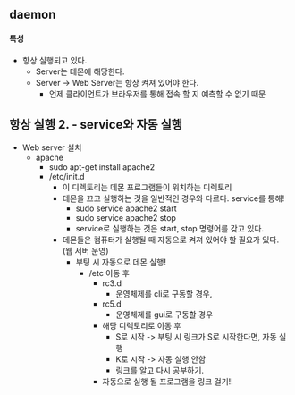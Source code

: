 ## daemon
#### 특성
- 항상 실행되고 있다.
  - Server는 데몬에 해당한다.
  - Server -> Web Server는 항상 켜져 있어야 한다.
    - 언제 클라이언트가 브라우저를 통해 접속 할 지 예측할 수 없기 때문
    
## 항상 실행 2. - service와 자동 실행 
- Web server 설치
  - apache
    - sudo apt-get install apache2
    - /etc/init.d
      - 이 디렉토리는 데몬 프로그램들이 위치하는 디렉토리
      - 데몬을 끄고 실행하는 것을 일반적인 경우와 다르다. service를 통해!
        - sudo service apache2 start
        - sudo service apache2 stop
        - service로 실행하는 것은 start, stop 명령어를 갖고 있다.
      - 데몬들은 컴퓨터가 실행될 때 자동으로 켜져 있어야 할 필요가 있다. (웹 서버 운영)
        - 부팅 시 자동으로 데몬 실행!
          - /etc 이동 후
            - rc3.d
              - 운영체제를 cli로 구동할 경우,
            - rc5.d
              - 운영체제를 gui로 구동할 경우
            - 해당 디렉토리로 이동 후
              - S로 시작 -> 부팅 시 링크가 S로 시작한다면, 자동 실행
              - K로 시작 -> 자동 실행 안함
              - 링크를 알고 다시 공부하기.
            - 자동으로 실행 될 프로그램을 링크 걸기!!